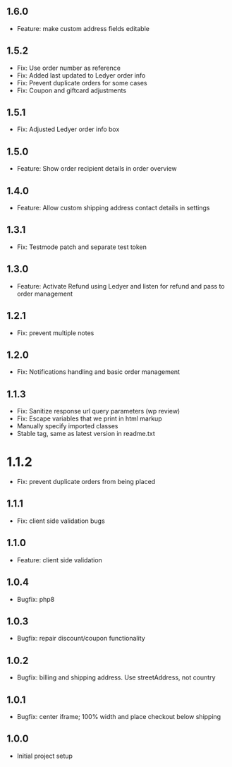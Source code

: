 ## 1.6.0
* Feature: make custom address fields editable

## 1.5.2
* Fix: Use order number as reference
* Fix: Added last updated to Ledyer order info
* Fix: Prevent duplicate orders for some cases
* Fix: Coupon and giftcard adjustments

## 1.5.1
* Fix: Adjusted Ledyer order info box

## 1.5.0 
* Feature: Show order recipient details in order overview

## 1.4.0 
* Feature: Allow custom shipping address contact details in settings

## 1.3.1
* Fix: Testmode patch and separate test token

## 1.3.0
* Feature: Activate Refund using Ledyer and listen for refund and pass to order management

## 1.2.1
* Fix: prevent multiple notes

## 1.2.0
* Fix: Notifications handling and basic order management

## 1.1.3
* Fix: Sanitize response url query parameters (wp review)
* Fix: Escape variables that we print in html markup
* Manually specify imported classes
* Stable tag, same as latest version in readme.txt

# 1.1.2
* Fix: prevent duplicate orders from being placed

## 1.1.1
* Fix: client side validation bugs

## 1.1.0
* Feature: client side validation

## 1.0.4
* Bugfix: php8

## 1.0.3
* Bugfix: repair discount/coupon functionality

## 1.0.2
* Bugfix: billing and shipping address. Use streetAddress, not country

## 1.0.1
* Bugfix: center iframe; 100% width and place checkout below shipping

## 1.0.0
* Initial project setup
